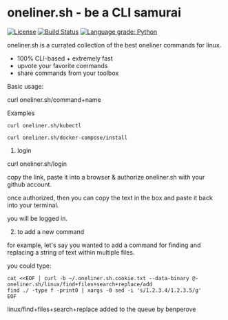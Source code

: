# oneliner.sh - be a CLI samurai

[![License](https://img.shields.io/badge/License-Apache%202.0-blue.svg)](https://opensource.org/licenses/Apache-2.0) [![Build Status](https://travis-ci.com/benperove/oneliner.sh.svg?token=GZU4bGtHVss1DmX96oD4&branch=master)](https://travis-ci.com/benperove/oneliner.sh) [![Language grade: Python](https://img.shields.io/lgtm/grade/python/g/benperove/oneliner.sh.svg?logo=lgtm&logoWidth=18)](https://lgtm.com/projects/g/benperove/oneliner.sh/context:python)

oneliner.sh is a currated collection of the best oneliner commands for linux.

* 100% CLI-based + extremely fast
* upvote your favorite commands
* share commands from your toolbox

Basic usage:

curl oneliner.sh/command+name

Examples

```
curl oneliner.sh/kubectl
```

```
curl oneliner.sh/docker-compose/install
```

1. login

curl oneliner.sh/login

copy the link, paste it into a browser & authorize oneliner.sh with your github account.

once authorized, then you can copy the text in the box and paste it back into your terminal.

you will be logged in.

2. to add a new command

for example, let's say you wanted to add a command for finding and replacing a string of text within multiple files.

you could type:

```
cat <<EOF | curl -b ~/.oneliner.sh.cookie.txt --data-binary @- oneliner.sh/linux/find+files+search+replace/add
find ./ -type f -print0 | xargs -0 sed -i 's/1.2.3.4/1.2.3.5/g'
EOF
```
linux/find+files+search+replace added to the queue by benperove
